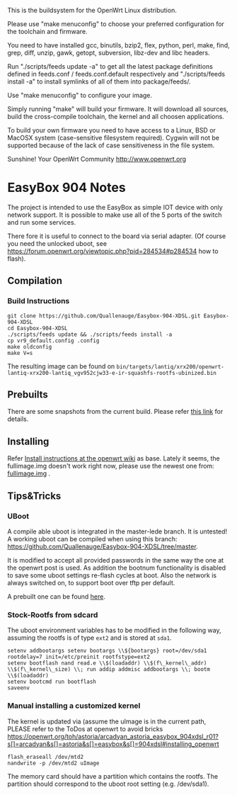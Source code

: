 This is the buildsystem for the OpenWrt Linux distribution.

Please use "make menuconfig" to choose your preferred
configuration for the toolchain and firmware.

You need to have installed gcc, binutils, bzip2, flex, python, perl, make,
find, grep, diff, unzip, gawk, getopt, subversion, libz-dev and libc headers.

Run "./scripts/feeds update -a" to get all the latest package definitions
defined in feeds.conf / feeds.conf.default respectively
and "./scripts/feeds install -a" to install symlinks of all of them into
package/feeds/.

Use "make menuconfig" to configure your image.

Simply running "make" will build your firmware.
It will download all sources, build the cross-compile toolchain, 
the kernel and all choosen applications.

To build your own firmware you need to have access to a Linux, BSD or MacOSX system
(case-sensitive filesystem required). Cygwin will not be supported because of
the lack of case sensitiveness in the file system.


Sunshine!
	Your OpenWrt Community
	http://www.openwrt.org


EasyBox 904 Notes
=================

The project is intended to use the EasyBox as simple IOT device with only network support.
It is possible to make use all of the 5 ports of the switch and run some services.

There fore it is useful to connect to the board via serial adapter.
(Of course you need the unlocked uboot, see https://forum.openwrt.org/viewtopic.php?pid=284534#p284534 how to flash).

## Compilation

### Build Instructions
    git clone https://github.com/Quallenauge/Easybox-904-XDSL.git Easybox-904-XDSL
    cd Easybox-904-XDSL
	./scripts/feeds update && ./scripts/feeds install -a
    cp vr9_default.config .config
    make oldconfig
    make V=s

The resulting image can be found on
`bin/targets/lantiq/xrx200/openwrt-lantiq-xrx200-lantiq_vgv952cjw33-e-ir-squashfs-rootfs-ubinized.bin`

## Prebuilts
There are some snapshots from the current build. Please refer [this link](https://app.box.com/s/hvqg535dnubt4r2ontpmtodpvt6ydf00) for details.

## Installing
Refer  [Install instructions at the openwrt wiki](https://openwrt.org/toh/astoria/arcadyan_astoria_easybox_904xdsl_r01?s%5B%5D=arcadyan&s%5B%5D=astoria&s%5B%5D=easybox&s%5B%5D=904xdsl#installing_lede) as base.
Lately it seems, the fullimage.img doesn't work right now, please use the newest one from: [fullimage.img](https://app.box.com/s/tjeobifjb8ohj90m5k2u7g1efgq8308y) .

## Tips&Tricks
### UBoot
A compile able uboot is integrated in the master-lede branch. It is untested!
A working uboot can be compiled when using this branch: https://github.com/Quallenauge/Easybox-904-XDSL/tree/master.

It is modified to accept all provided passwords in the same way the one at the openwrt post is used.
As addition the bootnum functionality is disabled to save some uboot settings re-flash cycles at boot.
Also the network is always switched on, to support boot over tftp per default.

A prebuilt one can be found [here](https://mega.nz/#!bA1gADqB!TtTdK3ePNdRjYnCfmM4an4JLbbucFJ2KvEe3U3cnTvo).

### Stock-Rootfs from sdcard
The uboot environment variables has to be modified in the following way, assuming the rootfs is of type `ext2` and is stored at `sda1`.

    setenv addbootargs setenv bootargs \\${bootargs} root=/dev/sda1 rootdelay=7 init=/etc/preinit rootfstype=ext2
    setenv bootflash nand read.e \\$(loadaddr) \\$(f\_kernel\_addr) \\$(f\_kernel\_size) \\; run addip addmisc addbootargs \\; bootm \\$(loadaddr)
    setenv bootcmd run bootflash
    saveenv

### Manual installing a customized kernel
The kernel is updated via (assume the uImage is in the current path, PLEASE refer to the ToDos at openwrt to avoid bricks
https://openwrt.org/toh/astoria/arcadyan_astoria_easybox_904xdsl_r01?s[]=arcadyan&s[]=astoria&s[]=easybox&s[]=904xdsl#installing_openwrt

    flash_eraseall /dev/mtd2
    nandwrite -p /dev/mtd2 uImage


The memory card should have a partition which contains the rootfs. The partition should correspond
to the uboot root setting  (e.g. /dev/sda1).
